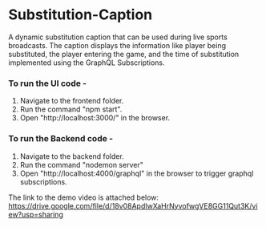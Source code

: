 # Substitution-Caption
A dynamic substitution caption that can be used during live sports broadcasts. The caption displays the information like player being substituted, the player entering the game, and the time of substitution implemented using the GraphQL Subscriptions.

### To run the UI code -
1. Navigate to the frontend folder.
2. Run the command "npm start".
3. Open "http://localhost:3000/" in the browser.

### To run the Backend code -
1. Navigate to the backend folder.
2. Run the command "nodemon server"
3. Open "http://localhost:4000/graphql" in the browser to trigger graphql subscriptions.

The link to the demo video is attached below:
https://drive.google.com/file/d/18v08ApdIwXaHrNyvofwgVE8GG11Qut3K/view?usp=sharing
